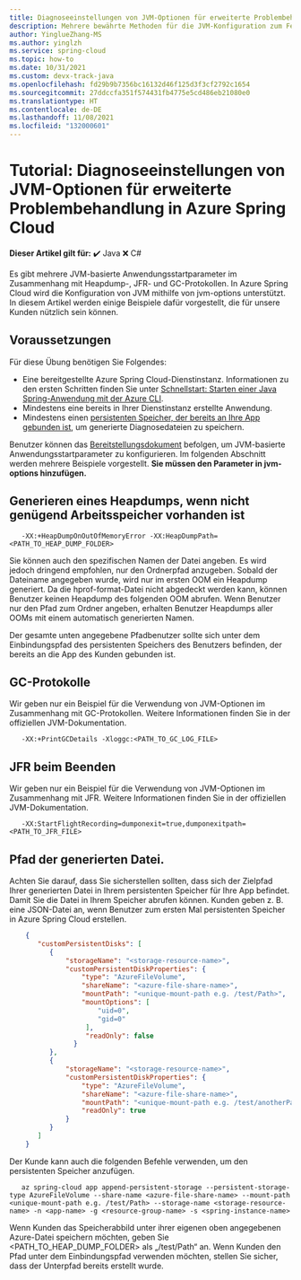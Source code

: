 ```yaml
---
title: Diagnoseeinstellungen von JVM-Optionen für erweiterte Problembehandlung in Azure Spring Cloud
description: Mehrere bewährte Methoden für die JVM-Konfiguration zum Festlegen von Heapdump-, JFR- und GC-Protokollen.
author: YinglueZhang-MS
ms.author: yinglzh
ms.service: spring-cloud
ms.topic: how-to
ms.date: 10/31/2021
ms.custom: devx-track-java
ms.openlocfilehash: fd29b9b7356bc16132d46f125d3f3cf2792c1654
ms.sourcegitcommit: 27ddccfa351f574431fb4775e5cd486eb21080e0
ms.translationtype: HT
ms.contentlocale: de-DE
ms.lasthandoff: 11/08/2021
ms.locfileid: "132000601"
---
```

# <a name="tutorial-diagnostic-settings-of-jvm-options-for-advanced-troubleshooting-in-azure-spring-cloud"></a>Tutorial: Diagnoseeinstellungen von JVM-Optionen für erweiterte Problembehandlung in Azure Spring Cloud

**Dieser Artikel gilt für:** ✔️ Java ❌ C#

Es gibt mehrere JVM-basierte Anwendungsstartparameter im Zusammenhang mit Heapdump-, JFR- und GC-Protokollen. In Azure Spring Cloud wird die Konfiguration von JVM mithilfe von jvm-options unterstützt. In diesem Artikel werden einige Beispiele dafür vorgestellt, die für unsere Kunden nützlich sein können.

## <a name="prerequisites"></a>Voraussetzungen
Für diese Übung benötigen Sie Folgendes:

* Eine bereitgestellte Azure Spring Cloud-Dienstinstanz. Informationen zu den ersten Schritten finden Sie unter [Schnellstart: Starten einer Java Spring-Anwendung mit der Azure CLI](./quickstart.md).
* Mindestens eine bereits in Ihrer Dienstinstanz erstellte Anwendung.
* Mindestens einen [persistenten Speicher, der bereits an Ihre App gebunden ist](how-to-built-in-persistent-storage.md), um generierte Diagnosedateien zu speichern.

Benutzer können das [Bereitstellungsdokument](https://docs.microsoft.com/cli/azure/spring-cloud/app/deployment?view=azure-cli-latest) befolgen, um JVM-basierte Anwendungsstartparameter zu konfigurieren. Im folgenden Abschnitt werden mehrere Beispiele vorgestellt. **Sie müssen den Parameter in jvm-options hinzufügen.**

## <a name="generate-a-heap-dump-when-out-of-memory"></a>Generieren eines Heapdumps, wenn nicht genügend Arbeitsspeicher vorhanden ist
```heap dump when OOM
   -XX:+HeapDumpOnOutOfMemoryError -XX:HeapDumpPath=<PATH_TO_HEAP_DUMP_FOLDER> 
```
Sie können auch den spezifischen Namen der Datei angeben. Es wird jedoch dringend empfohlen, nur den Ordnerpfad anzugeben. Sobald der Dateiname angegeben wurde, wird nur im ersten OOM ein Heapdump generiert. Da die hprof-format-Datei nicht abgedeckt werden kann, können Benutzer keinen Heapdump des folgenden OOM abrufen. Wenn Benutzer nur den Pfad zum Ordner angeben, erhalten Benutzer Heapdumps aller OOMs mit einem automatisch generierten Namen.

Der gesamte unten angegebene Pfadbenutzer sollte sich unter dem Einbindungspfad des persistenten Speichers des Benutzers befinden, der bereits an die App des Kunden gebunden ist.

## <a name="gc-logs"></a>GC-Protokolle
Wir geben nur ein Beispiel für die Verwendung von JVM-Optionen im Zusammenhang mit GC-Protokollen. Weitere Informationen finden Sie in der offiziellen JVM-Dokumentation.
```GC Logs
   -XX:+PrintGCDetails -Xloggc:<PATH_TO_GC_LOG_FILE>
```

## <a name="jfr-on-exit"></a>JFR beim Beenden
Wir geben nur ein Beispiel für die Verwendung von JVM-Optionen im Zusammenhang mit JFR. Weitere Informationen finden Sie in der offiziellen JVM-Dokumentation.
```JFR on exit
   -XX:StartFlightRecording=dumponexit=true,dumponexitpath=<PATH_TO_JFR_FILE>
```

## <a name="path-of-generated-file"></a>Pfad der generierten Datei.
Achten Sie darauf, dass Sie sicherstellen sollten, dass sich der Zielpfad Ihrer generierten Datei in Ihrem persistenten Speicher für Ihre App befindet. Damit Sie die Datei in Ihrem Speicher abrufen können.
Kunden geben z. B. eine JSON-Datei an, wenn Benutzer zum ersten Mal persistenten Speicher in Azure Spring Cloud erstellen.
```json
    {
       "customPersistentDisks": [
          {
              "storageName": "<storage-resource-name>",
              "customPersistentDiskProperties": {
                  "type": "AzureFileVolume",
                  "shareName": "<azure-file-share-name>",
                  "mountPath": "<unique-mount-path e.g. /test/Path>",
                  "mountOptions": [
                      "uid=0",
                      "gid=0"
                   ],
                   "readOnly": false 
                }
          },
          {
              "storageName": "<storage-resource-name>",
              "customPersistentDiskProperties": {
                  "type": "AzureFileVolume",
                  "shareName": "<azure-file-share-name>",
                  "mountPath": "<unique-mount-path e.g. /test/anotherPath>",
                  "readOnly": true
              }
          }
       ]
    }
```
Der Kunde kann auch die folgenden Befehle verwenden, um den persistenten Speicher anzufügen.
    
```
   az spring-cloud app append-persistent-storage --persistent-storage-type AzureFileVolume --share-name <azure-file-share-name> --mount-path <unique-mount-path e.g. /test/Path> --storage-name <storage-resource-name> -n <app-name> -g <resource-group-name> -s <spring-instance-name>
```
   
   Wenn Kunden das Speicherabbild unter ihrer eigenen oben angegebenen Azure-Datei speichern möchten, geben Sie <PATH_TO_HEAP_DUMP_FOLDER> als „/test/Path“ an. Wenn Kunden den Pfad unter dem Einbindungspfad verwenden möchten, stellen Sie sicher, dass der Unterpfad bereits erstellt wurde.




